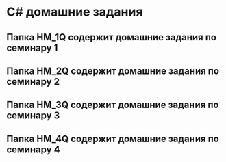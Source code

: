 # C# домашние задания 

## Папка **HM_1Q** содержит домашние задания по семинару 1
## Папка **HM_2Q** содержит домашние задания по семинару 2
## Папка **HM_3Q** содержит домашние задания по семинару 3
## Папка **HM_4Q** содержит домашние задания по семинару 4
